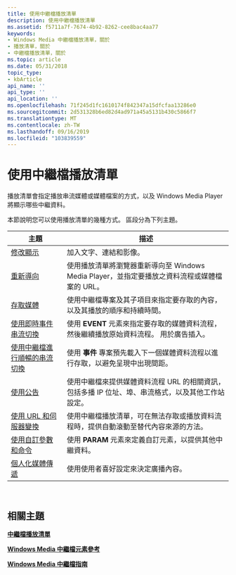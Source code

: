 ```yaml
---
title: 使用中繼檔播放清單
description: 使用中繼檔播放清單
ms.assetid: f5711a7f-7674-4b92-8262-cee8bac4aa77
keywords:
- Windows Media 中繼檔播放清單，關於
- 播放清單，關於
- 中繼檔播放清單，關於
ms.topic: article
ms.date: 05/31/2018
topic_type:
- kbArticle
api_name: ''
api_type: ''
api_location: ''
ms.openlocfilehash: 71f245d1fc1610174f842347a15dfcfaa13286e0
ms.sourcegitcommit: 2d531328b6ed82d4ad971a45a5131b430c5866f7
ms.translationtype: MT
ms.contentlocale: zh-TW
ms.lasthandoff: 09/16/2019
ms.locfileid: "103839559"
---
```

# <a name="using-metafile-playlists"></a>使用中繼檔播放清單

播放清單會指定播放串流媒體或媒體檔案的方式，以及 Windows Media Player 將顯示哪些中繼資料。

本節說明您可以使用播放清單的幾種方式。 區段分為下列主題。



| 主題                                                                                              | 描述                                                                                                                                                    |
|----------------------------------------------------------------------------------------------------|----------------------------------------------------------------------------------------------------------------------------------------------------------------|
| [修改顯示](modifying-the-display.md)                                                 | 加入文字、連結和影像。                                                                                                                                |
| [重新導向](redirection.md)                                                                     | 使用播放清單將瀏覽器重新導向至 Windows Media Player，並指定要播放之資料流程或媒體檔案的 URL。                                      |
| [存取媒體](accessing-media.md)                                                             | 使用中繼檔專案及其子項目來指定要存取的內容，以及其播放的順序和持續時間。                               |
| [使用即時事件串流切換](using-live-event-stream-switching.md)                         | 使用 **EVENT** 元素來指定要存取的媒體資料流程，然後繼續播放原始資料流程。 用於廣告插入。                            |
| [使用中繼檔進行順暢的串流切換](using-metafiles-for-seamless-stream-switching.md) | 使用 **事件** 專案預先載入下一個媒體資料流程以進行存取，以避免呈現中出現間距。                                                      |
| [使用公告](using-announcements.md)                                                     | 使用中繼檔來提供媒體資料流程 URL 的相關資訊，包括多播 IP 位址、埠、串流格式，以及其他工作站設定。 |
| [使用 URL 和伺服器變換](using-url-and-server-rollover.md)                                 | 使用中繼檔播放清單，可在無法存取或播放資料流程時，提供自動滾動至替代內容來源的方法。             |
| [使用自訂參數和命令](using-custom-parameters-and-commands.md)                   | 使用 **PARAM** 元素來定義自訂元素，以提供其他中繼資料。                                                                          |
| [個人化媒體傳遞](personalizing-media-delivery.md)                                   | 使用使用者喜好設定來決定廣播內容。                                                                                                         |



 

## <a name="related-topics"></a>相關主題

<dl> <dt>

[**中繼檔播放清單**](metafile-playlists.md)
</dt> <dt>

[**Windows Media 中繼檔元素參考**](windows-media-metafile-elements-reference.md)
</dt> <dt>

[**Windows Media 中繼檔指南**](windows-media-metafile-guide.md)
</dt> </dl>

 

 




